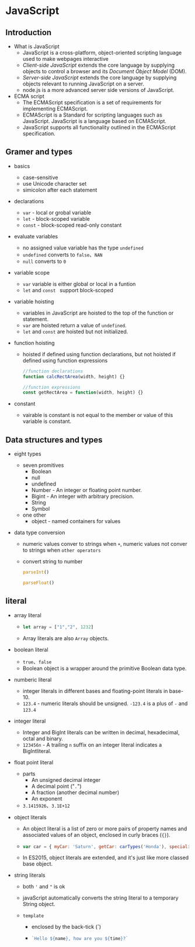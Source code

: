 # JavaScript



## Introduction

* What is JavaScript
  * JavaScript is a cross-platform, object-oriented scripting language used to make webpages interactive
  * *Client-side JavaScript* extends the core language by supplying objects to control a browser and its *Document Object Model* (DOM).
  * *Server-side JavaScript* extends the core language by supplying objects relevant to running JavaScript on a server.
  * node.js is a more advanced server side versions of JavaScript.
* ECMA script
  * The ECMAScript specification is a set of requirements for implementing ECMAScript.
  * ECMAScript is a Standard for scripting languages such as JavaScript. JavaScript is a language based on ECMAScript.
  * JavaScript supports all functionality outlined in the ECMAScript specification.





## Gramer and types

* basics

  * case-sensitive
  * use Unicode character set
  * simicolon after each statement

* declarations

  * `var` - local or grobal variable
  * `let` - block-scoped variable
  * `const` - block-scoped read-only constant

* evaluate variables

  * no assigned value variable has the type `undefined`
  * `undefined` converts to `false`、`NAN`
  * `null` converts to `0`

* variable scope

  * `var` variable is either global or local in a funtion 
  * `let` and `const ` support block-scoped

* variable hoisting

  * variables in JavaScript are hoisted to the top of the function or statement.
  * `var`  are hoisted return a value of `undefined`. 
  * `let` and `const` are hoisted but not initialized.

* function hoisting 

  * hoisted if defined using function declarations, but not hoisted if defined using function expressions

    ```javascript
    //function declarations
    function calcRectArea(width, height) {}
    ```

    ```javascript
    //function expressions
    const getRectArea = function(width, height) {}
    ```

* constant

  * vairable is constant is not equal to the member or value of this variable is constant.





## Data structures and types

* eight types

  * seven promitives
    * Boolean
    * null 
    * undefined
    * Number - An integer or floating point number.
    * Bigint - An integer with arbitrary precision.
    * String 
    * Symbol
  * one other
    * object - named containers for values

* data type conversion

  * numeric values conver to strings when `+`, numeric values not conver to strings when `other operators`

  * convert string to number

    ```javascript
    parseInt()
    ```

    ```javascript
    parseFloat()
    ```





## literal

* array literal

  * ```javascript
    let array = ["1","2", 1232]
    ```

  * Array literals are also `Array` objects. 

* boolean literal
  * `true`、`false`
  * Boolean object is a wrapper around the primitive Boolean data type.

* numberic literal
  * integer literals in different bases and floating-point literals in base-10.
  * `123.4` - numeric literals should be unsigned. `-123.4` is a plus of `-` and `123.4`

* integer literal
  * Integer and BigInt literals can be written in decimal, hexadecimal, octal and binary.
  * `123456n` - A trailing `n` suffix on an integer literal indicates a BigIntliteral. 

* float point literal
  * parts
    * An unsigned decimal integer
    * A decimal point ("`.`")
    * A fraction (another decimal number)
    * An exponent
  * `3.1415926`、`3.1E+12`

* object literals

  * An object literal is a list of zero or more pairs of property names and associated values of an object, enclosed in curly braces (`{}`).

  * ```javascript
    var car = { myCar: 'Saturn', getCar: carTypes('Honda'), special: sales };
    ```

  * In ES2015, object literals are extended, and it's just like more classed base object.

* string literals

  * both `'` and `"` is ok

  * javaScript automatically converts the string literal to a temporary String object.

  * `template` 

    * enclosed by the back-tick (**`**)

    * ```javascript
      `Hello ${name}, how are you ${time}?`
      ```

